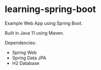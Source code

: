 # learning-spring-boot
Example Web App using Spring Boot.

Built in Java 11 using Maven.

Dependencies:
- Spring Web
- Spring Data JPA
- H2 Database
